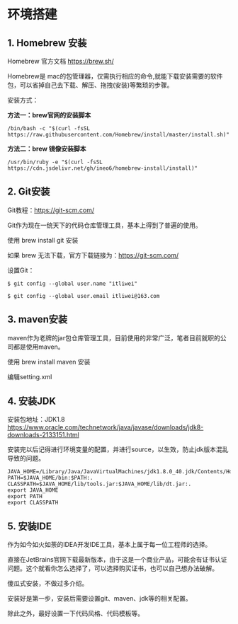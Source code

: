 
# 环境搭建

## 1. Homebrew 安装

Homebrew 官方文档 https://brew.sh/

Homebrew是 mac的包管理器，仅需执行相应的命令,就能下载安装需要的软件包，可以省掉自己去下载、解压、拖拽(安装)等繁琐的步骤。

安装方式：

**方法一：brew官网的安装脚本**

    /bin/bash -c "$(curl -fsSL https://raw.githubusercontent.com/Homebrew/install/master/install.sh)"

**方法二：brew 镜像安装脚本**

    /usr/bin/ruby -e "$(curl -fsSL https://cdn.jsdelivr.net/gh/ineo6/homebrew-install/install)"

## 2. Git安装

Git教程：https://git-scm.com/

Git作为现在一统天下的代码仓库管理工具，基本上得到了普遍的使用。

  使用 brew install git 安装

  如果 brew 无法下载，官方下载链接为：https://git-scm.com/

设置Git：

    $ git config --global user.name "itliwei"

    $ git config --global user.email itliwei@163.com

## 3. maven安装

maven作为老牌的jar包仓库管理工具，目前使用的非常广泛，笔者目前就职的公司都是使用maven。

  使用 brew install maven 安装

  编辑setting.xml


## 4. 安装JDK

安装包地址：JDK1.8 https://www.oracle.com/technetwork/java/javase/downloads/jdk8-downloads-2133151.html

安装完以后记得进行环境变量的配置，并进行source，以生效，防止jdk版本混乱导致的问题。

    JAVA_HOME=/Library/Java/JavaVirtualMachines/jdk1.8.0_40.jdk/Contents/Home
    PATH=$JAVA_HOME/bin:$PATH:.
    CLASSPATH=$JAVA_HOME/lib/tools.jar:$JAVA_HOME/lib/dt.jar:.
    export JAVA_HOME
    export PATH
    export CLASSPATH

## 5. 安装IDE

作为如今如火如荼的IDEA开发IDE工具，基本上属于每一位工程师的选择。

直接在JetBrains官网下载最新版本，由于这是一个商业产品，可能会有证书认证问题。这个就看你怎么选择了，可以选择购买证书，也可以自己想办法破解。

傻瓜式安装，不做过多介绍。

安装好是第一步，安装后需要设置git、maven、jdk等的相关配置。

除此之外，最好设置一下代码风格、代码模板等。







